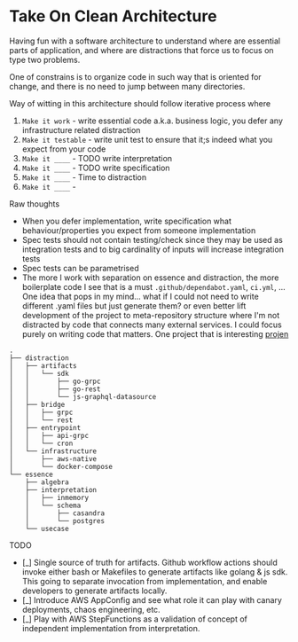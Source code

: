 # Take On Clean Architecture
Having fun with a software architecture to understand where are essential parts of application, 
and where are distractions that force us to focus on type two problems.

One of constrains is to organize code in such way that is oriented for change, 
and there is no need to jump between many directories.

Way of witting in this architecture should follow iterative process where
1. `Make it work` - write essential code a.k.a. business logic, you defer any infrastructure related distraction
2. `Make it testable` -  write unit test to ensure that it;s indeed what you expect from your code
3. `Make it ____` -  TODO write interpretation
4. `Make it ____` - TODO write specification
5. `Make it ____` - Time to distraction
6. `Make it ____` -


Raw thoughts
- When you defer implementation, write specification what behaviour/properties you expect from someone implementation
- Spec tests should not contain testing/check since they may be used as integration tests and to big cardinality of inputs will increase integration tests
- Spec tests can be parametrised
- The more I work with separation on essence and distraction, the more boilerplate code I see that is a must `.github/dependabot.yaml`, `ci.yml`, ...
  One idea that pops in my mind... what if I could not need to write different .yaml files but just generate them? or even better lift development of 
  the project to meta-repository structure where I'm not distracted by code that connects many external services.
  I could focus purely on writing code that matters. One project that is interesting [projen](https://github.com/eladb/projen)
  
  
```
.
├── distraction
│   ├── artifacts
│   │   └── sdk
│   │       ├── go-grpc
│   │       ├── go-rest
│   │       └── js-graphql-datasource
│   ├── bridge
│   │   ├── grpc
│   │   └── rest
│   ├── entrypoint
│   │   ├── api-grpc
│   │   └── cron
│   └── infrastructure
│       ├── aws-native
│       └── docker-compose
└── essence
    ├── algebra
    ├── interpretation
    │   ├── inmemory
    │   └── schema
    │       ├── casandra
    │       └── postgres
    └── usecase

```


TODO
- [_] Single source of truth for artifacts. Github workflow actions should invoke either bash or Makefiles to generate artifacts like golang & js sdk. 
This going to separate invocation from implementation, and enable developers to generate artifacts locally.
- [_] Introduce AWS AppConfig and see what role it can play with canary deployments, chaos engineering, etc.
- [_] Play with AWS StepFunctions as a validation of concept of independent implementation from interpretation.